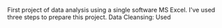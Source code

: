 First project of data analysis using a single software MS Excel. I've used three steps to prepare this project.
Data Cleansing: Used
